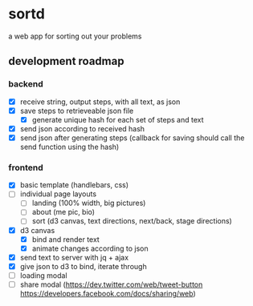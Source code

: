 # sortd
a web app for sorting out your problems

## development roadmap

### backend

- [x] receive string, output steps, with all text, as json
- [x] save steps to retrieveable json file
  - [x] generate unique hash for each set of steps and text
- [x] send json according to received hash
- [x] send json after generating steps (callback for saving should call the send function using the hash)

### frontend

- [x] basic template (handlebars, css)
- [ ] individual page layouts
  - [ ] landing (100% width, big pictures)
  - [ ] about (me pic, bio)
  - [ ] sort (d3 canvas, text directions, next/back, stage directions)
- [x] d3 canvas
  - [x] bind and render text
  - [x] animate changes according to json
- [x] send text to server with jq + ajax
- [x] give json to d3 to bind, iterate through
- [ ] loading modal
- [ ] share modal (https://dev.twitter.com/web/tweet-button https://developers.facebook.com/docs/sharing/web)
